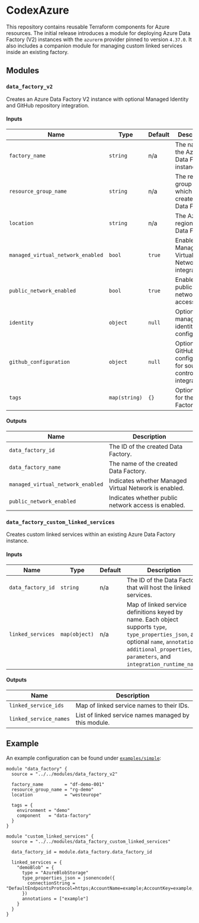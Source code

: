 # CodexAzure

This repository contains reusable Terraform components for Azure resources. The initial release introduces a module for deploying Azure Data Factory (V2) instances with the `azurerm` provider pinned to version `4.37.0`. It also includes a companion module for managing custom linked services inside an existing factory.

## Modules

### `data_factory_v2`

Creates an Azure Data Factory V2 instance with optional Managed Identity and GitHub repository integration.

#### Inputs

| Name | Type | Default | Description |
|------|------|---------|-------------|
| `factory_name` | `string` | n/a | The name of the Azure Data Factory instance. |
| `resource_group_name` | `string` | n/a | The resource group in which to create the Data Factory. |
| `location` | `string` | n/a | The Azure region for the Data Factory. |
| `managed_virtual_network_enabled` | `bool` | `true` | Enables Managed Virtual Network integration. |
| `public_network_enabled` | `bool` | `true` | Enables public network access. |
| `identity` | `object` | `null` | Optional managed identity configuration. |
| `github_configuration` | `object` | `null` | Optional GitHub configuration for source control integration. |
| `tags` | `map(string)` | `{}` | Optional tags for the Data Factory. |

#### Outputs

| Name | Description |
|------|-------------|
| `data_factory_id` | The ID of the created Data Factory. |
| `data_factory_name` | The name of the created Data Factory. |
| `managed_virtual_network_enabled` | Indicates whether Managed Virtual Network is enabled. |
| `public_network_enabled` | Indicates whether public network access is enabled. |

### `data_factory_custom_linked_services`

Creates custom linked services within an existing Azure Data Factory instance.

#### Inputs

| Name | Type | Default | Description |
|------|------|---------|-------------|
| `data_factory_id` | `string` | n/a | The ID of the Data Factory that will host the linked services. |
| `linked_services` | `map(object)` | n/a | Map of linked service definitions keyed by name. Each object supports `type`, `type_properties_json`, and optional `name`, `annotations`, `additional_properties`, `parameters`, and `integration_runtime_name`. |

#### Outputs

| Name | Description |
|------|-------------|
| `linked_service_ids` | Map of linked service names to their IDs. |
| `linked_service_names` | List of linked service names managed by this module. |

## Example

An example configuration can be found under [`examples/simple`](examples/simple/main.tf):

```hcl
module "data_factory" {
  source = "../../modules/data_factory_v2"

  factory_name        = "df-demo-001"
  resource_group_name = "rg-demo"
  location            = "westeurope"

  tags = {
    environment = "demo"
    component   = "data-factory"
  }
}

module "custom_linked_services" {
  source = "../../modules/data_factory_custom_linked_services"

  data_factory_id = module.data_factory.data_factory_id

  linked_services = {
    "demoBlob" = {
      type = "AzureBlobStorage"
      type_properties_json = jsonencode({
        connectionString = "DefaultEndpointsProtocol=https;AccountName=example;AccountKey=example;EndpointSuffix=core.windows.net"
      })
      annotations = ["example"]
    }
  }
}
```
